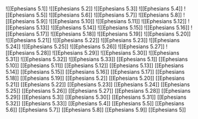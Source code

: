 ![[Ephesians 5.1]]
![[Ephesians 5.2]]
![[Ephesians 5.3]]
![[Ephesians 5.4]]
![[Ephesians 5.5]]
![[Ephesians 5.6]]
![[Ephesians 5.7]]
![[Ephesians 5.8]]
![[Ephesians 5.9]]
![[Ephesians 5.10]]
![[Ephesians 5.11]]
![[Ephesians 5.12]]
![[Ephesians 5.13]]
![[Ephesians 5.14]]
![[Ephesians 5.15]]
![[Ephesians 5.16]]
![[Ephesians 5.17]]
![[Ephesians 5.18]]
![[Ephesians 5.19]]
![[Ephesians 5.20]]
![[Ephesians 5.21]]
![[Ephesians 5.22]]
![[Ephesians 5.23]]
![[Ephesians 5.24]]
![[Ephesians 5.25]]
![[Ephesians 5.26]]
![[Ephesians 5.27]]
![[Ephesians 5.28]]
![[Ephesians 5.29]]
![[Ephesians 5.30]]
![[Ephesians 5.31]]
![[Ephesians 5.32]]
![[Ephesians 5.33]]
[[Ephesians 5.1]]
[[Ephesians 5.10]]
[[Ephesians 5.11]]
[[Ephesians 5.12]]
[[Ephesians 5.13]]
[[Ephesians 5.14]]
[[Ephesians 5.15]]
[[Ephesians 5.16]]
[[Ephesians 5.17]]
[[Ephesians 5.18]]
[[Ephesians 5.19]]
[[Ephesians 5.2]]
[[Ephesians 5.20]]
[[Ephesians 5.21]]
[[Ephesians 5.22]]
[[Ephesians 5.23]]
[[Ephesians 5.24]]
[[Ephesians 5.25]]
[[Ephesians 5.26]]
[[Ephesians 5.27]]
[[Ephesians 5.28]]
[[Ephesians 5.29]]
[[Ephesians 5.3]]
[[Ephesians 5.30]]
[[Ephesians 5.31]]
[[Ephesians 5.32]]
[[Ephesians 5.33]]
[[Ephesians 5.4]]
[[Ephesians 5.5]]
[[Ephesians 5.6]]
[[Ephesians 5.7]]
[[Ephesians 5.8]]
[[Ephesians 5.9]]
[[Ephesians 5]]
